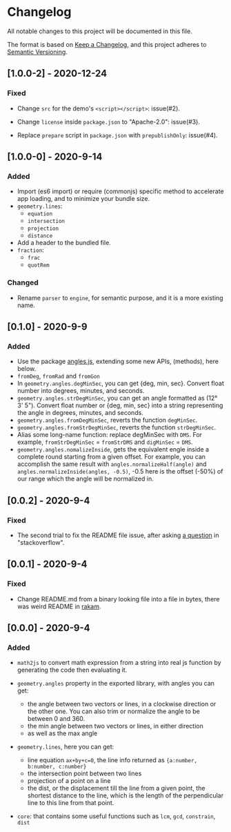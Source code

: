
# Changelog
All notable changes to this project will be documented in this file.

The format is based on [Keep a Changelog](https://keepachangelog.com/en/1.0.0/),
and this project adheres to [Semantic Versioning](https://semver.org/spec/v2.0.0.html).

## [1.0.0-2] - 2020-12-24
### Fixed

- Change `src` for the demo's `<script></script>`: issue(#2).

- Change `license` inside `package.json` to "Apache-2.0": issue(#3).

- Replace `prepare` script in `package.json` with `prepublishOnly`: issue(#4).

## [1.0.0-0] - 2020-9-14

### Added
- Import (es6 import) or require (commonjs) specific method to accelerate app loading, and to minimize your bundle size.
- `geometry.lines`:
  - `equation`
  - `intersection`
  - `projection`
  - `distance`
- Add a header to the bundled file.
- `fraction`:
  - `frac`
  - `quotRem`

### Changed
- Rename `parser` to `engine`, for semantic purpose, and it is a more existing name.


## [0.1.0] - 2020-9-9
### Added
- Use the package [angles.js](https://www.npmjs.com/package/angles), extending some new APIs, (methods), here below.
- `fromDeg`, `fromRad` and `fromGon`
- In `geometry.angles.degMinSec`, you can get {deg, min, sec}. Convert  float number into degrees, minutes, and seconds.
- `geometry.angles.strDegMinSec`, you can get an angle formatted as (12° 3' 5"). Convert float number or {deg, min, sec} into a string representing the angle in degrees, minutes, and seconds.
- `geometry.angles.fromDegMinSec`, reverts the function `degMinSec`.
- `geometry.angles.fromStrDegMinSec`, reverts the function `strDegMinSec`.
- Alias some long-name function: replace degMinSec with `DMS`. For example, `fromStrDegMinSec` = `fromStrDMS` and `digMinSec` = `DMS`.
- `geometry.angles.nomalizeInside`, gets the equivalent engle inside a complete round starting from a given offset. For example, you can accomplish the same result with `angles.normalizeHalf(angle)` and `angles.normalizeInside(angles, -0.5)`, -0.5 here is the offset (-50%) of our range which the angle will be normalized in.


## [0.0.2] - 2020-9-4
### Fixed
- The second trial to fix the README file issue, after asking [a question](https://stackoverflow.com/questions/63733460/readme-is-deformed-in-npmjs-but-appears-in-github) in "stackoverflow".



## [0.0.1] - 2020-9-4

### Fixed
- Change README.md from a binary looking file into a file in bytes, there was weird README in [rakam](https://npmjs.com/package/rakam).


## [0.0.0] - 2020-9-4

### Added

- `math2js` to convert math expression from a string into real js function by generating the code then evaluating it.

- `geometry.angles` property in the exported library, with angles you can get:
  - the angle between two vectors or lines, in a clockwise direction or the other one. You can also trim or normalize the angle to be between 0 and 360.
  - the min angle between two vectors or lines, in either direction
  - as well as the max angle

- `geometry.lines`, here you can get: 
  - line equation `ax+by+c=0`, the line info returned as `{a:number, b:number, c:number}`
  - the intersection point between two lines
  - projection of a point on a line
  - the dist, or the displacement till the line from a given point, the shortest distance to the line, which is the length of the perpendicular line to this line from that point.

- `core`: that contains some useful functions such as `lcm`, `gcd`, `constrain`, `dist`


